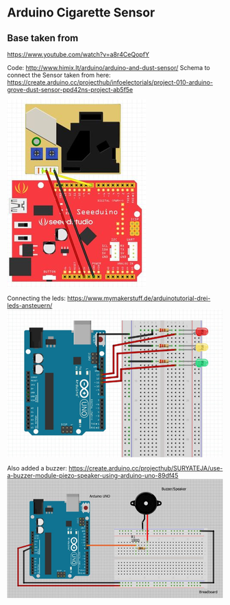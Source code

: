# Arduino Cigarette Sensor

## Base taken from
https://www.youtube.com/watch?v=a8r4CeQopfY

Code: http://www.himix.lt/arduino/arduino-and-dust-sensor/
Schema to connect the Sensor taken from here:
https://create.arduino.cc/projecthub/infoelectorials/project-010-arduino-grove-dust-sensor-ppd42ns-project-ab5f5e

![Sensor schema to arduino connection](/images/sensor_schema.jpg)

Connecting the leds:
https://www.mymakerstuff.de/arduinotutorial-drei-leds-ansteuern/
![LEDs connection schema](/images/led_schema.jpg)

Also added a buzzer:
https://create.arduino.cc/projecthub/SURYATEJA/use-a-buzzer-module-piezo-speaker-using-arduino-uno-89df45
![Buzzer connection schema](/images/buzzer_schema.jpeg)

